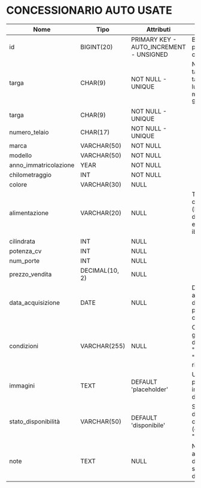 # CONCESSIONARIO AUTO USATE

| Nome                  | Tipo           | Attributi                               | Note                                                                 |
| --------------------- | -------------- | --------------------------------------- | -------------------------------------------------------------------- |
| id                    | BIGINT(20)     | PRIMARY KEY - AUTO_INCREMENT - UNSIGNED | BIGINT(20) per convenzione                                           |
| targa                 | CHAR(9)        | NOT NULL - UNIQUE                       | Numero di targa (le targhe più lunghe al mondo hanno 9 caratteri)    |
| targa                 | CHAR(9)        | NOT NULL - UNIQUE                       |
| numero_telaio         | CHAR(17)       | NOT NULL - UNIQUE                       |
| marca                 | VARCHAR(50)    | NOT NULL                                |
| modello               | VARCHAR(50)    | NOT NULL                                |
| anno_immatricolazione | YEAR           | NOT NULL                                |
| chilometraggio        | INT            | NOT NULL                                |
| colore                | VARCHAR(30)    | NULL                                    |
| alimentazione         | VARCHAR(20)    | NULL                                    | Tipo di carburante (benzina, diesel, elettrica, ibrido, ecc.)        |
| cilindrata            | INT            | NULL                                    |
| potenza_cv            | INT            | NULL                                    |
| num_porte             | INT            | NULL                                    |
| prezzo_vendita        | DECIMAL(10, 2) | NULL                                    |
| data_acquisizione     | DATE           | NULL                                    | Data di acquisto dell'auto da parte del concessionario               |
| condizioni            | VARCHAR(255)   | NULL                                    | Condizioni generali dell'auto (es. "buone", "ottime", "da riparare") |
| immagini              | TEXT           | DEFAULT 'placeholder'                   | URL o percorso delle immagini dell'auto                              |
| stato_disponibilità   | VARCHAR(50)    | DEFAULT 'disponibile'                   | Stato attuale dell'auto nel concessionario (es. "disponibile")       |
| note                  | TEXT           | NULL                                    | Note aggiuntive o dettagli specifici dell'auto                       |
